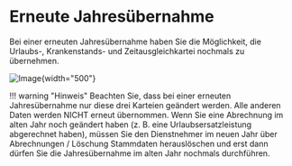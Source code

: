 # Erneute Jahresübernahme

Bei einer erneuten Jahresübernahme haben Sie die Möglichkeit, die Urlaubs-, Krankenstands- und Zeitausgleichkartei nochmals zu übernehmen.

![Image](<img/image247.png>){width="500"}


!!! warning "Hinweis"
    Beachten Sie, dass bei einer erneuten Jahresübernahme nur diese drei Karteien geändert werden. Alle anderen Daten werden NICHT erneut übernommen. Wenn Sie eine Abrechnung im alten Jahr noch geändert haben (z. B. eine Urlaubsersatzleistung abgerechnet haben), müssen Sie den Dienstnehmer im neuen Jahr über Abrechnungen / Löschung Stammdaten herauslöschen und erst dann dürfen Sie die Jahresübernahme im alten Jahr nochmals durchführen.